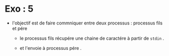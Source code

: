 # Exo : 5

- l'objectif est de faire commniquer entre deux processus : processus fils et pére 

    * le processus fils récupére une chaine de caractére à partir de `stdin` .

    * et l'envoie à processus pére .